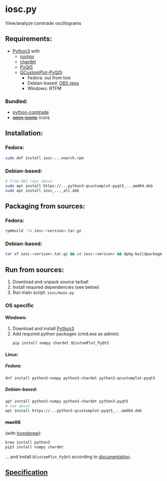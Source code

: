 # iosc.py

View/analyze comtrade oscillograms

## Requirements:
- [Python3](https://www.python.org/) with
  - [numpy](https://numpy.org/)
  - [chardet](https://github.com/chardet/chardet)
  - [PyQt5](https://www.riverbankcomputing.com/software/pyqt/)
  - [QCustomPlot-PyQt5](https://pypi.org/project/QCustomPlot-PyQt5/):
     * Fedora: out from box
     * Debian-based: [OBS repo](https://build.opensuse.org/package/show/home:sergeyopensuse:gpxviewer/python-qcustomplot-pyqt)
     * Windows: RTFM

### Bundled:
- [python-comtrade](https://github.com/dparrini/python-comtrade)
- [~~open-iconic~~](https://github.com/iconic/open-iconic) icons

## Installation:
### Fedora:

```sh
sudo dnf install iosc-...noarch.rpm
```

### Debian-based:

```sh
# from OBS repo above
sudo apt install https://...python3-qcustomplot-pyqt5_...amd64.deb
sudo apt install iosc_..._all.deb
```

## Packaging from sources:

### Fedora:

```sh
rpmbuild -ta iosc-<version>.tar.gz
```

### Debian-based:

```sh
tar xf iosc-<version>.tar.gz && cd iosc-<version> && dpkg-buildpackage
```

## Run from sources:

1. Download and unpack source tarball
2. Install required dependencies (see below)
3. Run main script: `iosc/main.py`

### OS specific
#### Windows:

1. Download and install [Python3](https://www.python.org/downloads/windows/)
2. Add required python packages (cmd.exe as admin):
   ```sh
   pip install numpy chardet QCustomPlot_PyQt5
   ```

#### Linux:
##### Fedora:
```sh
dnf install python3-numpy python3-chardet python3-qcustomplot-pyqt5
```

##### Debian-based:
```sh
apt install python3-numpy python3-chardet python3-pyqt5
# see above
apt install https://...python3-qcustomplot-pyqt5_...amd64.deb
```

#### ~~macOS~~
(with [homebrew](https://brew.sh/)):
```bash
brew install python3
pip3 install numpy chardet
```
&hellip; and install `QCustomPlot_PyQt5` according to [documentation](https://github.com/salsergey/QCustomPlot-PyQt#macos).

## [Specification](https://github.com/michDaven/AbScan-TechReq)
